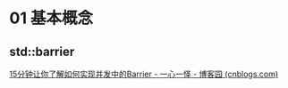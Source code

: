 # 01 基本概念



## std::barrier

[15分钟让你了解如何实现并发中的Barrier - 一心一怿 - 博客园 (cnblogs.com)](https://www.cnblogs.com/ZXYloveFR/p/11300172.html)

